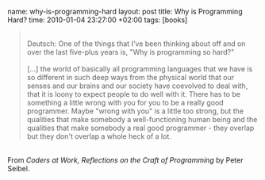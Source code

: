 name: why-is-programming-hard
layout: post
title: Why is Programming Hard?
time: 2010-01-04 23:27:00 +02:00
tags: [books]

<blockquote><br />Deutsch: One of the things that I've been thinking about off and on over the last five-plus years is, "Why is programming so hard?"<br /><br />[...] the world of basically all programming languages that we have is so different in such deep ways from the physical world that our senses and our brains and our society have coevolved to deal with, that it is loony to expect people to do well with it. There has to be something a little wrong with you for you to be a really good programmer. Maybe "wrong with you" is a little too strong, but the qualities that make somebody a well-functioning human being and the qualities that make somebody a real good programmer - they overlap but they don't overlap a whole heck of a lot.</blockquote><br />From <span style="font-style:italic;">Coders at Work, Reflections on the Craft of Programming</span> by Peter Seibel.
